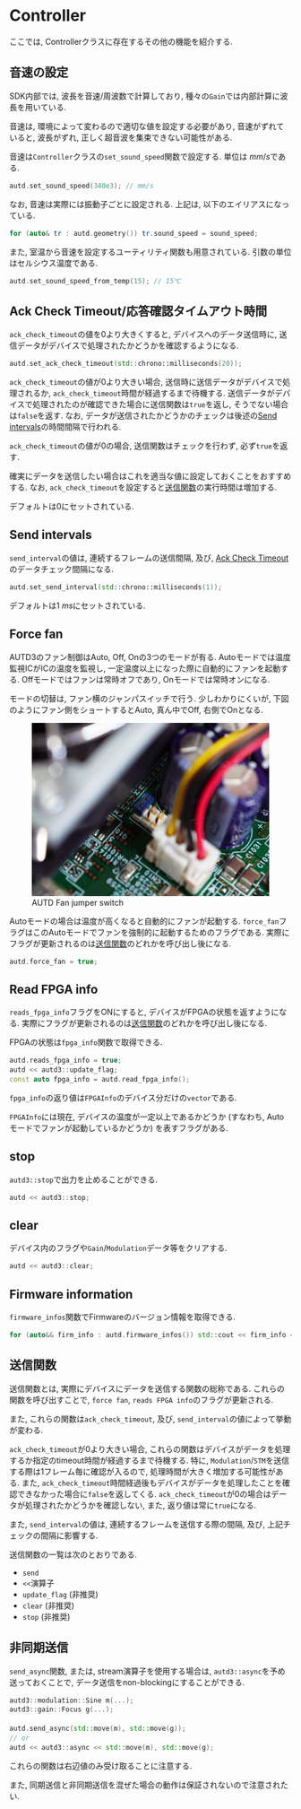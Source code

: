 # Controller

ここでは, Controllerクラスに存在するその他の機能を紹介する.

## 音速の設定

SDK内部では, 波長を音速/周波数で計算しており, 種々の`Gain`では内部計算に波長を用いている.

音速は, 環境によって変わるので適切な値を設定する必要があり, 音速がずれていると, 波長がずれ, 正しく超音波を集束できない可能性がある.

音速は`Controller`クラスの`set_sound_speed`関数で設定する.
単位は$\SI{}{mm/s}$である.

```cpp
autd.set_sound_speed(340e3); // mm/s
```

なお, 音速は実際には振動子ごとに設定される.
上記は, 以下のエイリアスになっている.

```cpp
for (auto& tr : autd.geometry()) tr.sound_speed = sound_speed;
```

また, 室温から音速を設定するユーティリティ関数も用意されている.
引数の単位はセルシウス温度である.

```cpp
autd.set_sound_speed_from_temp(15); // 15℃
```

## Ack Check Timeout/応答確認タイムアウト時間

`ack_check_timeout`の値を0より大きくすると, デバイスへのデータ送信時に, 送信データがデバイスで処理されたかどうかを確認するようになる.

```cpp
autd.set_ack_check_timeout(std::chrono::milliseconds(20));
```

`ack_check_timeout`の値が0より大きい場合, 送信時に送信データがデバイスで処理されるか, `ack_check_timeout`時間が経過するまで待機する.
送信データがデバイスで処理されたのが確認できた場合に送信関数は`true`を返し, そうでない場合は`false`を返す.
なお, データが送信されたかどうかのチェックは後述の[Send intervals](#send-intervals)の時間間隔で行われる.

`ack_check_timeout`の値が0の場合, 送信関数はチェックを行わず, 必ず`true`を返す.

確実にデータを送信したい場合はこれを適当な値に設定しておくことをおすすめする.
なお, `ack_check_timeout`を設定すると[送信関数](#送信関数)の実行時間は増加する.

デフォルトは0にセットされている.

## Send intervals

`send_interval`の値は, 連続するフレームの送信間隔, 及び, [Ack Check Timeout](#ack-check-timeout)のデータチェック間隔になる.

```cpp
autd.set_send_interval(std::chrono::milliseconds(1));
```

デフォルトは$\SI{1}{ms}$にセットされている.

## Force fan

AUTD3のファン制御はAuto, Off, Onの3つのモードが有る. Autoモードでは温度監視ICがICの温度を監視し,
一定温度以上になった際に自動的にファンを起動する. Offモードではファンは常時オフであり, Onモードでは常時オンになる.

モードの切替は, ファン横のジャンパスイッチで行う. 少しわかりにくいが, 下図のようにファン側をショートするとAuto, 真ん中でOff, 右側でOnとなる.

<figure>
  <img src="../fig/Users_Manual/fan.jpg"/>
  <figcaption>AUTD Fan jumper switch</figcaption>
</figure>

Autoモードの場合は温度が高くなると自動的にファンが起動する. `force_fan`フラグはこのAutoモードでファンを強制的に起動するためのフラグである.
実際にフラグが更新されるのは[送信関数](#送信関数)のどれかを呼び出し後になる.

```cpp
autd.force_fan = true;
```

## Read FPGA info

`reads_fpga_info`フラグをONにすると, デバイスがFPGAの状態を返すようになる.
実際にフラグが更新されるのは[送信関数](#送信関数)のどれかを呼び出し後になる.

FPGAの状態は`fpga_info`関数で取得できる.

```cpp
autd.reads_fpga_info = true;
autd << autd3::update_flag;
const auto fpga_info = autd.read_fpga_info();
```

`fpga_info`の返り値は`FPGAInfo`のデバイス分だけの`vector`である.

`FPGAInfo`には現在, デバイスの温度が一定以上であるかどうか (すなわち, Autoモードでファンが起動しているかどうか) を表すフラグがある.

## stop

`autd3::stop`で出力を止めることができる.

```cpp
autd << autd3::stop;
```

## clear

デバイス内のフラグや`Gain`/`Modulation`データ等をクリアする.

```cpp
autd << autd3::clear;
```

## Firmware information

`firmware_infos`関数でFirmwareのバージョン情報を取得できる.

```cpp
for (auto&& firm_info : autd.firmware_infos()) std::cout << firm_info << std::endl;
```

## 送信関数

送信関数とは, 実際にデバイスにデータを送信する関数の総称である.
これらの関数を呼び出すことで, `force fan`, `reads FPGA info`のフラグが更新される.

また, これらの関数は`ack_check_timeout`, 及び, `send_interval`の値によって挙動が変わる.

`ack_check_timeout`が0より大きい場合, これらの関数はデバイスがデータを処理するか指定のtimeout時間が経過するまで待機する.
特に, `Modulation`/`STM`を送信する際は1フレーム毎に確認が入るので, 処理時間が大きく増加する可能性がある.
また, `ack_check_timeout`時間経過後もデバイスがデータを処理したことを確認できなかった場合に`false`を返してくる.
`ack_check_timeout`が0の場合はデータが処理されたかどうかを確認しない, また, 返り値は常に`true`になる.

また, `send_interval`の値は, 連続するフレームを送信する際の間隔, 及び, 上記チェックの間隔に影響する.

送信関数の一覧は次のとおりである.

- `send`
- `<<`演算子
- `update_flag` (非推奨)
- `clear` (非推奨)
- `stop` (非推奨)

## 非同期送信

`send_async`関数, または, stream演算子を使用する場合は, `autd3::async`を予め送っておくことで, データ送信をnon-blockingにすることができる.

```cpp
autd3::modulation::Sine m(...);
autd3::gain::Focus g(...);

autd.send_async(std::move(m), std::move(g));
// or
autd << autd3::async << std::move(m), std::move(g);
```

これらの関数は右辺値のみ受け取ることに注意する.

また, 同期送信と非同期送信を混ぜた場合の動作は保証されないので注意されたい.
